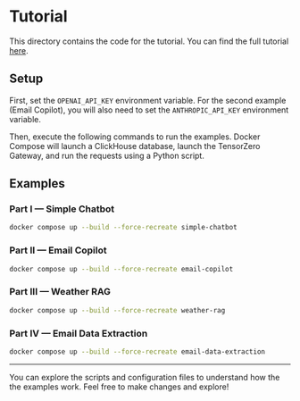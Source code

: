 # Tutorial

This directory contains the code for the tutorial.
You can find the full tutorial [here](https://www.tensorzero.com/docs/gateway/tutorial/).

## Setup

First, set the `OPENAI_API_KEY` environment variable.
For the second example (Email Copilot), you will also need to set the `ANTHROPIC_API_KEY` environment variable.

Then, execute the following commands to run the examples.
Docker Compose will launch a ClickHouse database, launch the TensorZero Gateway, and run the requests using a Python script.

## Examples

### Part I — Simple Chatbot

```bash
docker compose up --build --force-recreate simple-chatbot
```

### Part II — Email Copilot

```bash
docker compose up --build --force-recreate email-copilot
```

### Part III — Weather RAG

```bash
docker compose up --build --force-recreate weather-rag
```

### Part IV — Email Data Extraction

```bash
docker compose up --build --force-recreate email-data-extraction
```

---

You can explore the scripts and configuration files to understand how the the examples work.
Feel free to make changes and explore!
